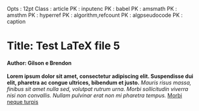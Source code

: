 Opts : 12pt 
Class : article 
PK : inputenc 
PK : babel 
PK : amsmath 
PK : amsthm 
PK : hyperref 
PK : algorithm,refcount 
PK : algpseudocode 
PK : caption 
#  Title: Test LaTeX file 5
####  Author: Gilson e Brendon
**Lorem ipsum dolor sit amet, consectetur adipiscing elit. Suspendisse dui elit, pharetra ac congue ultrices, bibendum et justo.**
*Mauris risus massa, finibus sit amet nulla sed, volutpat rutrum urna. Morbi sollicitudin viverra nisi non convallis. Nullam pulvinar erat non mi pharetra tempus.*
<u>Morbi neque turpis</u>

